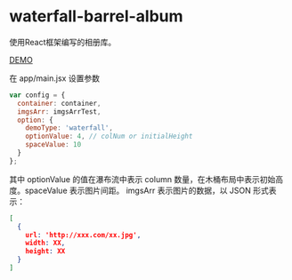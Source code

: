 # waterfall-barrel-album

使用React框架编写的相册库。

[DEMO](https://kimi013.github.io/waterfall-barrel-album/)

在 app/main.jsx 设置参数
```js
var config = {
  container: container,
  imgsArr: imgsArrTest,
  option: {
    demoType: 'waterfall',
    optionValue: 4, // colNum or initialHeight
    spaceValue: 10
  }
};
```
其中 optionValue 的值在瀑布流中表示 column 数量，在木桶布局中表示初始高度。spaceValue 表示图片间距。
imgsArr 表示图片的数据，以 JSON 形式表示：
```json
[
  {
    url: 'http://xxx.com/xx.jpg',
    width: XX,
    height: XX
  }
]
```

